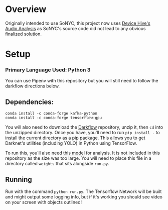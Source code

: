 # Overview

Originally intended to use SoNYC, this project now uses [Device Hive's Audio Analysis](https://github.com/devicehive/devicehive-audio-analysis) as SoNYC's source code did not lead to any obvious finalized solution.

# Setup

### Primary Language Used: Python 3

You can use Pipenv with this repository but you will still need to follow the darkflow directions below.

## Dependencies:

	conda install -c conda-forge kafka-python
	conda install -c conda-forge tensorflow-gpu

You will also need to download the [Darkflow](https://github.com/thtrieu/darkflow) repository, unzip it, then `cd` into the unzipped directory. Once you have, you'll need to run `pip install .` to install the current directory as a pip package. This allows you to get Darknet's utilities (including YOLO) in Python using TensorFlow.

To run this, you'll also need [this model](https://pjreddie.com/media/files/yolov2.weights) for analysis. It is not included in this repository as the size was too large. You will need to place this file in a directory called `weights` that sits alongside `run.py`.

## Running

Run with the command `python run.py`. The Tensorflow Network will be built and might output some logging info, but if it's working you should see video on your screen with objects outlined!